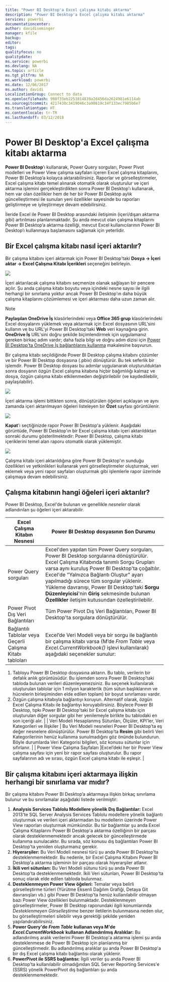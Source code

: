 ```yaml
---
title: "Power BI Desktop'a Excel çalışma kitabı aktarma"
description: "Power BI Desktop'a Excel çalışma kitabı aktarma"
services: powerbi
documentationcenter: 
author: davidiseminger
manager: kfile
backup: 
editor: 
tags: 
qualityfocus: no
qualitydate: 
ms.service: powerbi
ms.devlang: NA
ms.topic: article
ms.tgt_pltfrm: NA
ms.workload: powerbi
ms.date: 12/06/2017
ms.author: davidi
LocalizationGroup: Connect to data
ms.openlocfilehash: 998f33eb2251814839a2d456da2624981e6114ab
ms.sourcegitcommit: 4217430c3419046c3a90819c34f133ec7905b6e7
ms.translationtype: HT
ms.contentlocale: tr-TR
ms.lasthandoff: 03/12/2018
---
```

# <a name="import-excel-workbooks-into-power-bi-desktop"></a>Power BI Desktop'a Excel çalışma kitabı aktarma
**Power BI Desktop**’ı kullanarak, Power Query sorguları, Power Pivot modelleri ve Power View çalışma sayfaları içeren Excel çalışma kitaplarını, Power BI Desktop’a kolayca aktarabilirsiniz. Raporlar ve görselleştirmeler, Excel çalışma kitabı temel alınarak otomatik olarak oluşturulur ve içeri aktarma işlemini gerçekleştirdikten sonra Power BI Desktop'ı kullanarak, hem var olan özellikler hem de her bir Power BI Desktop aylık güncelleştirmesi ile sunulan yeni özellikler sayesinde bu raporları geliştirmeye ve iyileştirmeye devam edebilirsiniz.

İleride Excel ile Power BI Desktop arasındaki iletişimin (içeri/dışarı aktarma gibi) artırılması planlanmaktadır. Şu anda mevcut olan çalışma kitaplarını Power BI Desktop’a aktarma özelliği, mevcut Excel kullanıcılarının Power BI Desktop’ı kullanmaya başlamasını sağlamak için yeterlidir.

## <a name="how-do-i-import-an-excel-workbook"></a>Bir Excel çalışma kitabı nasıl içeri aktarılır?
Bir çalışma kitabını içeri aktarmak için Power BI Desktop'taki **Dosya -\> İçeri aktar -\> Excel Çalışma Kitabı İçerikleri** seçeneğini belirleyin.

![](media/desktop-import-excel-workbooks/importexceltopbi_1.png)

İçeri aktarılacak çalışma kitabını seçmenize olanak sağlayan bir pencere açılır. Şu anda çalışma kitabı boyutu veya içindeki nesne sayısı ile ilgili herhangi bir sınırlama yoktur ancak Power BI Desktop'ın daha büyük çalışma kitaplarını çözümlemesi ve içeri aktarması daha uzun zaman alır.

> [!NOTE]
> **Paylaşılan OneDrive İş** klasörlerindeki veya **Office 365 grup** klasörlerindeki Excel dosyalarını yüklemek veya aktarmak için Excel dosyasının URL'sini kullanın ve bu URL'yi Power BI Desktop'taki **Web** veri kaynağına girin. **OneDrive İş** URL'sini doğru şekilde biçimlendirmek için uygulamanız gereken birkaç adım vardır; daha fazla bilgi ve doğru adım dizisi için [Power BI Desktop'ta OneDrive İş bağlantılarını kullanma](desktop-use-onedrive-business-links.md) makalesine başvurun.
> 
> 

Bir çalışma kitabı seçildiğinde Power BI Desktop çalışma kitabını çözümler ve bir Power BI Desktop dosyasına (.pbix) dönüştürür. Bu tek seferlik bir işlemdir. Power BI Desktop dosyası bu adımlar uygulanarak oluşturulduktan sonra dosyanın özgün Excel çalışma kitabına hiçbir bağımlılığı kalmaz ve dosya, özgün çalışma kitabı etkilenmeden değiştirilebilir (ve kaydedilebilir, paylaşılabilir).

![](media/desktop-import-excel-workbooks/importexceltopbi_2.png)

İçeri aktarma işlemi bittikten sonra, dönüştürülen öğeleri açıklayan ve aynı zamanda içeri aktarılmayan öğeleri listeleyen bir **Özet** sayfası görüntülenir.

![](media/desktop-import-excel-workbooks/importexceltopbi_3.png)

**Kapat**'ı seçtiğinizde rapor Power BI Desktop'a yüklenir. Aşağıdaki görüntüde, Power BI Desktop'ın bir Excel çalışma kitabı içeri aktarıldıktan sonraki durumu gösterilmektedir: Power BI Desktop, çalışma kitabı içeriklerini temel alan raporu otomatik olarak yüklemiştir.

![](media/desktop-import-excel-workbooks/importexceltopbi_4.png)

Çalışma kitabı içeri aktarıldığına göre Power BI Desktop'ın sunduğu özellikleri ve yetkinlikleri kullanarak yeni görselleştirmeler oluşturmak, veri eklemek veya yeni rapor sayfaları oluşturmak gibi işlemlerle rapor üzerinde çalışmaya devam edebilirsiniz.

## <a name="which-workbook-elements-are-imported"></a>Çalışma kitabının hangi öğeleri içeri aktarılır?
Power BI Desktop, Excel'de bulunan ve genellikle *nesneler* olarak adlandırılan şu öğeleri içeri aktarabilir.

| Excel Çalışma Kitabın Nesnesi | Power BI Desktop dosyasının Son Durumu |
| --- | --- |
| Power Query sorguları |Excel'den yapılan tüm Power Query sorguları, Power BI Desktop sorgularına dönüştürülür. Excel Çalışma Kitabında tanımlı Sorgu Grupları varsa aynı kuruluş Power BI Desktop'ta çoğaltılır. Excel'de "Yalnızca Bağlantı Oluştur" ayarı yapılmadığı sürece tüm sorgular yüklenir. Yükleme davranışı, Power BI Desktop'taki **Sorgu Düzenleyicisi**'nin **Giriş** sekmesinde bulunan **Özellikler** iletişim kutusundan özelleştirilebilir. |
| Power Pivot Dış Veri Bağlantıları |Tüm Power Pivot Dış Veri Bağlantıları, Power BI Desktop'ta sorgulara dönüştürülür. |
| Bağlantılı Tablolar veya Geçerli Çalışma Kitabı tabloları |Excel’de Veri Modeli veya bir sorgu ile bağlantılı bir çalışma kitabı varsa (M’de *From Table* veya *Excel.CurrentWorkbook()* işlevi kullanılarak) aşağıdaki seçenekler sunulur:
  1. Tabloyu Power BI Desktop dosyasına aktarın. Bu tablo, verilerin bir defalık anlık görüntüsüdür. Bu işlemden sonra Power BI Desktop’taki tabloda bulunan verileri düzenleyemezsiniz. Bu seçenek kullanılarak oluşturulan tablolar için 1 milyon karakterlik (tüm sütun başlıklarının ve hücrelerin birleşiminden elde edilen toplam) bir boyut sınırlaması vardır.    
  2. Özgün çalışma kitabıyla bağlantıyı koruyun. Alternatif olarak, özgün Excel Çalışma Kitabı ile bağlantıyı koruyabilirsiniz. Böylece Power BI Desktop, tıpkı Power BI Desktop'taki bir Excel çalışma kitabı için oluşturulan diğer sorgular gibi her yenilemeyle birlikte bu tablodaki en son içeriği alır. | | Veri Modeli Hesaplanmış Sütunları, Ölçüler, KPI’ler, Veri Kategorileri ve İlişkiler | Bu Veri Modeli nesneleri Power BI Desktop’ta eş değer nesnelere dönüştürülür. Power BI Desktop’ta **Resim** gibi belirli Veri Kategorilerinin henüz kullanıma sunulmadığını göz önünde bulundurun. Böyle durumlarda Veri Kategorisi bilgileri, söz konusu sütunlar için sıfırlanır. | | Power View Çalışma Sayfaları |Excel’deki her bir Power View çalışma sayfası için yeni bir rapor sayfası oluşturulur. Bu rapor sayfalarının adı ve sırası, özgün Excel çalışma kitabı ile eşleşir. |

## <a name="are-there-any-limitations-to-importing-a-workbook"></a>Bir çalışma kitabını içeri aktarmaya ilişkin herhangi bir sınırlama var mıdır?
Bir çalışma kitabını Power BI Desktop’a aktarmaya ilişkin birkaç sınırlama bulunur ve bu sınırlamalar aşağıdaki listede verilmiştir:

1. **Analysis Services Tablolu Modellere yönelik Dış Bağlantılar:** Excel 2013'te SQL Server Analysis Services Tablolu modellere yönelik bağlantı oluşturmak ve verileri içeri aktarmadan bu modellerin üzerinde Power View raporları oluşturmak mümkündür. Bu tür bağlantılar şu anda Excel Çalışma Kitaplarını Power BI Desktop'a aktarma özelliğinin bir parçası olarak desteklenmemektedir ancak gelecek bir güncelleştirmede kullanıma sunulacaktır. Bu sırada, söz konusu dış bağlantıları Power BI Desktop'ta yeniden oluşturmanız gerekir.
2. **Hiyerarşiler:** Bu Veri Modeli nesnesi türü şu anda Power BI Desktop'ta desteklenmemektedir. Bu nedenle, bir Excel Çalışma Kitabını Power BI Desktop'a aktarma işleminin bir parçası olarak hiyerarşiler atlanır.
3. **İkili veri sütunları:** Bu Veri Modeli sütunu türü şu anda Power BI Desktop'ta desteklenmemektedir. İkili Veri sütunları, Power BI Desktop'ta sonuç olarak elde edilen tabloda bulunmaz.
4. **Desteklenmeyen Power View öğeleri:** Temalar veya belirli görselleştirme türleri (Yürütme Eksenli Dağılım Grafiği, Detaya Git davranışları vb.) gibi Power BI Desktop'ta henüz kullanılabilir olmayan bazı Power View özellikleri bulunmaktadır. Desteklenmeyen görselleştirmeler, Power BI Desktop raporundaki ilgili konumlarında *Desteklenmeyen Görselleştirme* benzer iletilerin bulunmasına neden olur, bu görselleştirmeleri silebilir veya gerektiği şekilde yeniden yapılandırabilirsiniz.
5. **Power Query'de** ***From Table*** **kullanan veya M'de**  ***Excel.CurrentWorkbook***  **kullanan Adlandırılmış Aralıklar:** Bu adlandırılmış aralık verilerini Power BI Desktop'a aktarma işlemi şu anda desteklenmese de Power BI Desktop için planlanmış bir güncelleştirmedir. Bu adlandırılmış aralıklar şu anda Power BI Desktop'a bir dış Excel çalışma kitabı bağlantısı olarak yüklenir.
6. **PowerPivot ile SSRS bağlantısı:** İlgili veriler şu anda Power BI Desktop'ta kullanılabilir olmadığından SQL Server Reporting Services'e (SSRS) yönelik PowerPivot dış bağlantıları şu anda desteklenmemektedir.


